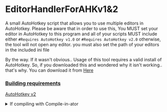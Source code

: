 # EditorHandlerForAHKv1&2
A small AutoHotkey script that allows you to use multiple editors in AutoHotkey. Please be aware that in order to use this, You MUST set your editor in AutoHotkey to this program and all of your scripts MUST include either `#Requires AutoHotkey v1.0` or `#Requires AutoHotkey v2.0` otherwise, the tool will not open any editor. you must also set the path of your editors in the included ini file

By the way. If it wasn't obvious.. Usage of this tool requires a valid install of AutoHotkey. So, if you downloaded this and wondered why it isn't working.. that's why. You can download it from [Here](https://autohotkey.com)

### <b><u>Building requirements</b></u>

[AutoHotkey v2](https://autohotkey.com)

<details>
<summary>If compiling with Compile-in-ator</summary>

###### Use the following environment variables or you WILL encounter errors
`%AHK%` AutoHotkey

</details>
